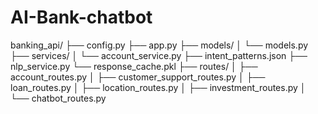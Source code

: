 # AI-Bank-chatbot
banking_api/
├── config.py
├── app.py
├── models/
│   └── models.py
├── services/
│   └── account_service.py
├── intent_patterns.json
├── nlp_service.py
└── response_cache.pkl
├── routes/
│   ├── account_routes.py
│   ├── customer_support_routes.py
│   ├── loan_routes.py
│   ├── location_routes.py
│   ├── investment_routes.py
│   └── chatbot_routes.py
